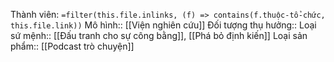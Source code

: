 Thành viên: `=filter(this.file.inlinks, (f) => contains(f.thuộc-tổ-chức, this.file.link))`
Mô hình:: [[Viện nghiên cứu]]
Đối tượng thụ hưởng:: 
Loại sứ mệnh:: [[Đấu tranh cho sự công bằng]], [[Phá bỏ định kiến]]
Loại sản phẩm:: [[Podcast trò chuyện]]